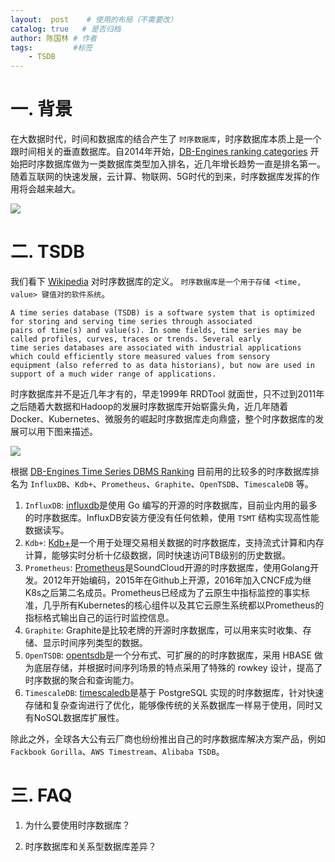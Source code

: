 ```yaml
---
layout:  post    # 使用的布局（不需要改）
catalog: true   # 是否归档
author: 陈国林 # 作者
tags:         #标签
    - TSDB
---
```


# 一. 背景
在大数据时代，时间和数据库的结合产生了 `时序数据库`，时序数据库本质上是一个跟时间相关的垂直数据库。自2014年开始，[DB-Engines ranking categories](https://db-engines.com/en/ranking_categories) 开始把时序数据库做为一类数据库类型加入排名，近几年增长趋势一直是排名第一。随着互联网的快速发展，云计算、物联网、5G时代的到来，时序数据库发挥的作用将会越来越大。

![](https://github.com/chenguolin/chenguolin.github.io/blob/master/data/image/db-ranking.png?raw=true)

# 二. TSDB
我们看下 [Wikipedia](https://en.wikipedia.org/wiki/Time_series_database) 对时序数据库的定义。 `时序数据库是一个用于存储 <time, value> 键值对的软件系统`。

```
A time series database (TSDB) is a software system that is optimized for storing and serving time series through associated 
pairs of time(s) and value(s). In some fields, time series may be called profiles, curves, traces or trends. Several early 
time series databases are associated with industrial applications which could efficiently store measured values from sensory 
equipment (also referred to as data historians), but now are used in support of a much wider range of applications.
```

时序数据库并不是近几年才有的，早走1999年 RRDTool 就面世，只不过到2011年之后随着大数据和Hadoop的发展时序数据库开始崭露头角，近几年随着Docker、Kubernetes、微服务的崛起时序数据库走向鼎盛，整个时序数据库的发展可以用下图来描述。

![](https://github.com/chenguolin/chenguolin.github.io/blob/master/data/image/tsdb-fazhan.png?raw=true)

根据 [DB-Engines Time Series DBMS Ranking](https://db-engines.com/en/ranking_trend/time+series+dbms) 目前用的比较多的时序数据库排名为 `InfluxDB`、`Kdb+`、`Prometheus`、`Graphite`、`OpenTSDB`、`TimescaleDB` 等。

1. `InfluxDB`: [influxdb](https://github.com/influxdata/influxdb)是使用 Go 编写的开源的时序数据库，目前业内用的最多的时序数据库。InfluxDB安装方便没有任何依赖，使用 `TSMT` 结构实现高性能数据读写。
2. `Kdb+`: [Kdb+](https://github.com/KxSystems/kdb)是一个用于处理交易相关数据的时序数据库，支持流式计算和内存计算，能够实时分析十亿级数据，同时快速访问TB级别的历史数据。
3. `Prometheus`: [Prometheus](https://prometheus.io/)是SoundCloud开源的时序数据库，使用Golang开发。2012年开始编码，2015年在Github上开源，2016年加入CNCF成为继K8s之后第二名成员。Prometheus已经成为了云原生中指标监控的事实标准，几乎所有Kubernetes的核心组件以及其它云原生系统都以Prometheus的指标格式输出自己的运行时监控信息。
4. `Graphite`: Graphite是比较老牌的开源时序数据库，可以用来实时收集、存储、显示时间序列类型的数据。
5. `OpenTSDB`: [opentsdb](https://github.com/OpenTSDB/opentsdb)是一个分布式、可扩展的的时序数据库，采用 HBASE 做为底层存储，并根据时间序列场景的特点采用了特殊的 rowkey 设计，提高了时序数据的聚合和查询能力。
6. `TimescaleDB`: [timescaledb](https://github.com/timescale/timescaledb)是基于 PostgreSQL 实现的时序数据库，针对快速存储和复杂查询进行了优化，能够像传统的关系数据库一样易于使用，同时又有NoSQL数据库扩展性。

除此之外，全球各大公有云厂商也纷纷推出自己的时序数据库解决方案产品，例如 `Fackbook Gorilla`、`AWS Timestream`、`Alibaba TSDB`。

# 三. FAQ
1. 为什么要使用时序数据库？

2. 时序数据库和关系型数据库差异？
